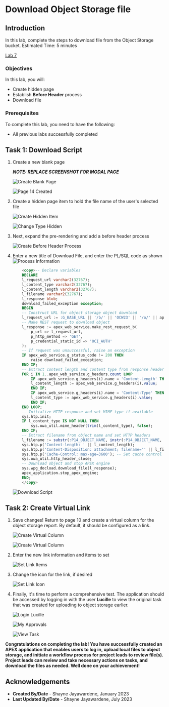 # Download Object Storage file

## Introduction

In this lab, complete the steps to download file from the Object Storage bucket.
Estimated Time: 5 minutes

[Lab 7](videohub:1_u1wvhgy7)

### Objectives

In this lab, you will:

- Create hidden page
- Establish **Before Header** process
- Download file

### Prerequisites

To complete this lab, you need to have the following:

- All previous labs successfully completed

## Task 1: Download Script

1. Create a new blank page

    ***NOTE: REPLACE SCREENSHOT FOR MODAL PAGE***

    ![Create Blank Page](images/new-blank-page.png " ")

    ![Page 14 Created](images/new-page-14.png " ")

2. Create a hidden page item to hold the file name of the user's selected file

    ![Create Hidden Item](images/p14-hidden-item.png " ")

    ![Change Type Hidden](images/type-hidden.png " ")

3. Next, expand the pre-rendering and add a before header process

    ![Create Before Header Process](images/before-header-process.png " ")

4. Enter a new title of Download File, and enter the PL/SQL code as shown
    ![Process Information](images/download-file-info.png " ")

    ```SQL
        <copy>-- Declare variables
        DECLARE
        l_request_url varchar2(32767);
        l_content_type varchar2(32767);
        l_content_length varchar2(32767);
        l_filename varchar2(32767);
        l_response blob;
        download_failed_exception exception;
        BEGIN
        -- Construct URL for object storage object download
        l_request_url := :G_BASE_URL || '/b/' || 'OCW23' || '/o/' || apex_util.url_encode(:P14_OBJECT_NAME);
        -- Make REST request to download object
        l_response := apex_web_service.make_rest_request_b(
            p_url => l_request_url,
            p_http_method => 'GET',
            p_credential_static_id => 'OCI_AUTH'
        );
        -- If request was unsuccessful, raise an exception
        IF apex_web_service.g_status_code != 200 THEN
            raise download_failed_exception;
        END IF;
        -- Extract content length and content type from response headers
        FOR i IN 1..apex_web_service.g_headers.count LOOP
            IF apex_web_service.g_headers(i).name = 'Content-Length' THEN
            l_content_length := apex_web_service.g_headers(i).value;
            END IF;
            IF apex_web_service.g_headers(i).name = 'Content-Type' THEN
            l_content_type := apex_web_service.g_headers(i).value;
            END IF;
        END LOOP;
        -- Initialize HTTP response and set MIME type if available
        sys.htp.init;
        IF l_content_type IS NOT NULL THEN
            sys.owa_util.mime_header(trim(l_content_type), false);
        END IF;
        -- Extract filename from object name and set HTTP headers
        l_filename := substr(:P14_OBJECT_NAME, instr(:P14_OBJECT_NAME, '/')+1);
        sys.htp.p('Content-length: ' || l_content_length);
        sys.htp.p('Content-Disposition: attachment; filename="' || l_filename || '"' );
        sys.htp.p('Cache-Control: max-age=3600'); -- Set cache control header if desired
        sys.owa_util.http_header_close;
        -- Download object and stop APEX engine
        sys.wpg_docload.download_file(l_response);
        apex_application.stop_apex_engine;
        END;
        </copy>
    ```

    ![Download Script](images/plsql-download.png " ")

## Task 2: Create Virtual Link

1. Save changes! Return to page 10 and create a virtual column for the object storage report. By default, it should be configured as a link.

    ![Create Virtual Column](images/create-virtual-column-0.png " ")

    ![Create Virtual Column](images/create-virtual-column.png " ")

2. Enter the new link information and items to set

    ![Set Link Items](images/set-items.png " ")

3. Change the icon for the link, if desired

    ![Set Link Icon](images/set-link-icon.png " ")

4. Finally, it's time to perform a comprehensive test. The application should be accessed by logging in with the user **Lucille** to view the original task that was created for uploading to object storage earlier.

    ![Login Lucille](images/final-test-1.png " ")

    ![My Approvals](images/final-test-2.png " ")

    ![View Task](images/final-test-3.png " ")

**Congratulations on completing the lab! You have successfully created an APEX application that enables users to log in, upload local files to object storage, and initiate a workflow process for project leads to review file(s). Project leads can review and take necessary actions on tasks, and download the files as needed. Well done on your achievement!**

## Acknowledgements

- **Created By/Date** - Shayne Jayawardene, January 2023
- **Last Updated By/Date** - Shayne Jayawardene, July 2023
